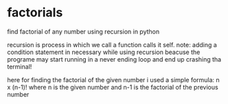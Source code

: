 # factorials
find factorial of any number using recursion in python

recursion is process in which we call a function calls it self.
note: adding a condition statement in necessary while using recursion beacuse the programe may start running in a never ending loop and end up crashing tha terminal!

here for finding the factorial of the given number
i used a simple formula: n x (n-1)!
where n is the given number
and n-1 is the factorial of the previous number

